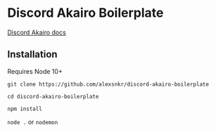 # Discord Akairo Boilerplate

[Discord Akairo docs](https://discord-akairo.github.io/#/)

## Installation
Requires Node 10+

`git clone https://github.com/alexsnkr/discord-akairo-boilerplate`

`cd discord-akairo-boilerplate`

`npm install`

`node .` or `nodemon`
